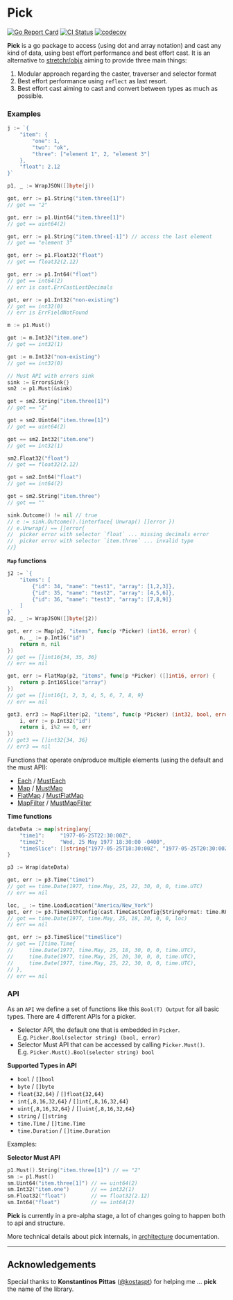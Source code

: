 # Pick
[![Go Report Card](https://goreportcard.com/badge/github.com/moukoublen/pick)](https://goreportcard.com/report/github.com/moukoublen/pick)
[![CI Status](https://github.com/moukoublen/pick/actions/workflows/ci.yml/badge.svg)](https://github.com/moukoublen/pick/actions/workflows/ci.yml)
[![codecov](https://codecov.io/gh/moukoublen/pick/graph/badge.svg?token=6X9MMYZJZ8)](https://codecov.io/gh/moukoublen/pick)


**Pick** is a go package to access (using dot and array notation) and cast any kind of data, using best effort performance and best effort cast. It is an alternative to [stretchr/objx](https://github.com/stretchr/objx) aiming to provide three main things:

1. Modular approach regarding the caster, traverser and selector format
2. Best effort performance using `reflect` as last resort.
3. Best effort cast aiming to cast and convert between types as much as possible.

### Examples
```go
j := `{
    "item": {
        "one": 1,
        "two": "ok",
        "three": ["element 1", 2, "element 3"]
    },
    "float": 2.12
}`

p1, _ := WrapJSON([]byte(j))

got, err := p1.String("item.three[1]")
// got == "2"

got, err := p1.Uint64("item.three[1]")
// got == uint64(2)

got, err := p1.String("item.three[-1]") // access the last element
// got == "element 3"

got, err := p1.Float32("float")
// got == float32(2.12)

got, err := p1.Int64("float")
// got == int64(2)
// err is cast.ErrCastLostDecimals

got, err := p1.Int32("non-existing")
// got == int32(0)
// err is ErrFieldNotFound

m := p1.Must()

got := m.Int32("item.one")
// got == int32(1)

got := m.Int32("non-existing")
// got == int32(0)

// Must API with errors sink
sink := ErrorsSink{}
sm2 := p1.Must(&sink)

got = sm2.String("item.three[1]")
// got == "2"

got = sm2.Uint64("item.three[1]")
// got == uint64(2)

got == sm2.Int32("item.one")
// got == int32(1)

sm2.Float32("float")
// got == float32(2.12)

got = sm2.Int64("float")
// got == int64(2)

got = sm2.String("item.three")
// got == ""

sink.Outcome() != nil // true
// e := sink.Outcome().(interface{ Unwrap() []error })
// e.Unwrap() == []error{
//  picker error with selector `float` ... missing decimals error
//  picker error with selector `item.three` ... invalid type
//}
```

**`Map` functions**
```go
j2 := `{
    "items": [
        {"id": 34, "name": "test1", "array": [1,2,3]},
        {"id": 35, "name": "test2", "array": [4,5,6]},
        {"id": 36, "name": "test3", "array": [7,8,9]}
    ]
}`
p2, _ := WrapJSON([]byte(j2))

got, err := Map(p2, "items", func(p *Picker) (int16, error) {
    n, _ := p.Int16("id")
    return n, nil
})
// got == []int16{34, 35, 36}
// err == nil

got, err := FlatMap(p2, "items", func(p *Picker) ([]int16, error) {
    return p.Int16Slice("array")
})
// got == []int16{1, 2, 3, 4, 5, 6, 7, 8, 9}
// err == nil

got3, err3 := MapFilter(p2, "items", func(p *Picker) (int32, bool, error) {
    i, err := p.Int32("id")
    return i, i%2 == 0, err
})
// got3 == []int32{34, 36}
// err3 == nil
```

Functions that operate on/produce multiple elements (using the default and the must API):
  * [Each](root.go#L13) / [MustEach](root.go#L92)
  * [Map](root.go#L28) / [MustMap](root.go#L126)
  * [FlatMap](root.go#L58) / [MustFlatMap](root.go#L158)
  * [MapFilter](root.go#L43) / [MustMapFilter](root.go#134)


**Time functions**
```go
dateData := map[string]any{
    "time1":     "1977-05-25T22:30:00Z",
    "time2":     "Wed, 25 May 1977 18:30:00 -0400",
    "timeSlice": []string{"1977-05-25T18:30:00Z", "1977-05-25T20:30:00Z", "1977-05-25T22:30:00Z"},
}

p3 := Wrap(dateData)

got, err := p3.Time("time1")
// got == time.Date(1977, time.May, 25, 22, 30, 0, 0, time.UTC)
// err == nil

loc, _ := time.LoadLocation("America/New_York")
got, err := p3.TimeWithConfig(cast.TimeCastConfig{StringFormat: time.RFC1123Z}, "time2")
// got == time.Date(1977, time.May, 25, 18, 30, 0, 0, loc)
// err == nil

got, err := p3.TimeSlice("timeSlice")
// got == []time.Time{
//     time.Date(1977, time.May, 25, 18, 30, 0, 0, time.UTC),
//     time.Date(1977, time.May, 25, 20, 30, 0, 0, time.UTC),
//     time.Date(1977, time.May, 25, 22, 30, 0, 0, time.UTC),
// },
// err == nil
```


### API
As an `API` we define a set of functions like this `Bool(T) Output` for all basic types. There are 4 different APIs for a picker.

  * Selector API, the default one that is embedded in `Picker`. <br>E.g. `Picker.Bool(selector string) (bool, error)`
  * Selector Must API that can be accessed by calling `Picker.Must()`. <br>E.g. `Picker.Must().Bool(selector string) bool`

**Supported Types in API**
  * `bool` / `[]bool`
  * `byte` / `[]byte`
  * `float{32,64}` / `[]float{32,64}`
  * `int{,8,16,32,64}` / `[]int{,8,16,32,64}`
  * `uint{,8,16,32,64}` / `[]uint{,8,16,32,64}`
  * `string` / `[]string`
  * `time.Time` / `[]time.Time`
  * `time.Duration` / `[]time.Duration`

Examples:

**Selector Must API**
```go
p1.Must().String("item.three[1]") // == "2"
sm := p1.Must()
sm.Uint64("item.three[1]") // == uint64(2)
sm.Int32("item.one")       // == int32(1)
sm.Float32("float")        // == float32(2.12)
sm.Int64("float")          // == int64(2)
```

**Pick** is currently in a pre-alpha stage, a lot of changes going to happen both to api and structure.


More technical details about pick internals, in [architecture](doc/architecture.md) documentation.

___
## Acknowledgements
Special thanks to **Konstantinos Pittas** ([@kostaspt](https://github.com/kostaspt)) for helping me ... **pick** the name of the library.
